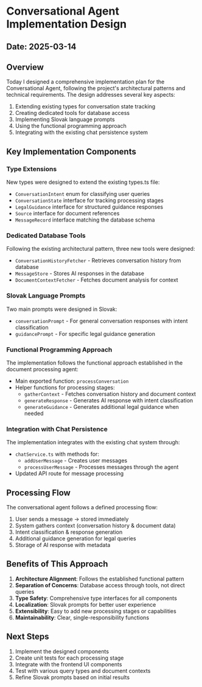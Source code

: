 # Conversational Agent Implementation Design

## Date: 2025-03-14

## Overview

Today I designed a comprehensive implementation plan for the Conversational Agent, following the project's architectural patterns and technical requirements. The design addresses several key aspects:

1. Extending existing types for conversation state tracking
2. Creating dedicated tools for database access
3. Implementing Slovak language prompts
4. Using the functional programming approach
5. Integrating with the existing chat persistence system

## Key Implementation Components

### Type Extensions

New types were designed to extend the existing types.ts file:
- `ConversationIntent` enum for classifying user queries
- `ConversationState` interface for tracking processing stages
- `LegalGuidance` interface for structured guidance responses
- `Source` interface for document references
- `MessageRecord` interface matching the database schema

### Dedicated Database Tools

Following the existing architectural pattern, three new tools were designed:
- `ConversationHistoryFetcher` - Retrieves conversation history from database
- `MessageStore` - Stores AI responses in the database
- `DocumentContextFetcher` - Fetches document analysis for context

### Slovak Language Prompts

Two main prompts were designed in Slovak:
- `conversationPrompt` - For general conversation responses with intent classification
- `guidancePrompt` - For specific legal guidance generation

### Functional Programming Approach

The implementation follows the functional approach established in the document processing agent:
- Main exported function: `processConversation`
- Helper functions for processing stages:
  - `gatherContext` - Fetches conversation history and document context
  - `generateResponse` - Generates AI response with intent classification
  - `generateGuidance` - Generates additional legal guidance when needed

### Integration with Chat Persistence

The implementation integrates with the existing chat system through:
- `chatService.ts` with methods for:
  - `addUserMessage` - Creates user messages
  - `processUserMessage` - Processes messages through the agent
- Updated API route for message processing

## Processing Flow

The conversational agent follows a defined processing flow:
1. User sends a message → stored immediately
2. System gathers context (conversation history & document data)
3. Intent classification & response generation
4. Additional guidance generation for legal queries
5. Storage of AI response with metadata

## Benefits of This Approach

1. **Architecture Alignment**: Follows the established functional pattern
2. **Separation of Concerns**: Database access through tools, not direct queries
3. **Type Safety**: Comprehensive type interfaces for all components
4. **Localization**: Slovak prompts for better user experience
5. **Extensibility**: Easy to add new processing stages or capabilities
6. **Maintainability**: Clear, single-responsibility functions

## Next Steps

1. Implement the designed components
2. Create unit tests for each processing stage
3. Integrate with the frontend UI components
4. Test with various query types and document contexts
5. Refine Slovak prompts based on initial results
